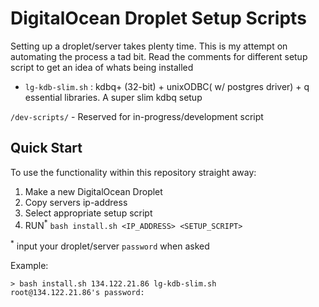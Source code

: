 # DigitalOcean Droplet Setup Scripts

Setting up a droplet/server takes plenty time. This is my attempt on automating the process a tad bit. Read the comments for different setup script to get an idea of whats being installed

- `lg-kdb-slim.sh` : kdbq+ (32-bit) + unixODBC( w/ postgres driver) + q essential libraries. A super slim kdbq setup


`/dev-scripts/` - Reserved for in-progress/development script

## Quick Start 

To use the functionality within this repository straight away:

1) Make a new DigitalOcean Droplet
2) Copy servers ip-address
3) Select appropriate setup script 
4) RUN<sup>*</sup> `bash install.sh <IP_ADDRESS> <SETUP_SCRIPT>`

<sup>*</sup> input your droplet/server `password` when asked 

Example:
```
> bash install.sh 134.122.21.86 lg-kdb-slim.sh
root@134.122.21.86's password:
```